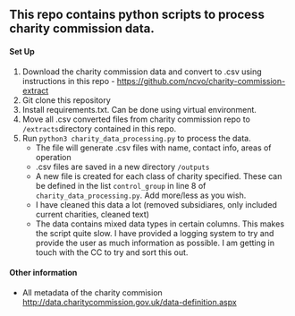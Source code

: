 ## This repo contains python scripts to process charity commission data. 

#### Set Up

1) Download the charity commission data and convert to .csv using instructions in this repo - https://github.com/ncvo/charity-commission-extract
2) Git clone this repository 
3) Install requirements.txt. Can be done using virtual environment.
4) Move all .csv converted files from charity commission repo to `/extracts`directory contained in this repo. 
5) Run `python3 charity_data_processing.py` to process the data. 
    - The file will generate .csv files with 
    name, contact info, areas of operation
    - .csv files are saved in a new directory `/outputs`
    - A new file is created for each class of charity specified. These can be 
   defined in the list `control_group` in line 8 of `charity_data_processing.py`. Add more/less as you wish. 
   - I have cleaned this data a lot (removed subsidiares, only included current charities, cleaned text)
   - The data contains mixed data types in certain columns. This makes the script
   quite slow. I have provided a logging system to try and provide the user as much information as possible. I am getting in touch with the CC to try and sort this out. 

#### Other information

- All metadata of the charity commision  http://data.charitycommission.gov.uk/data-definition.aspx 